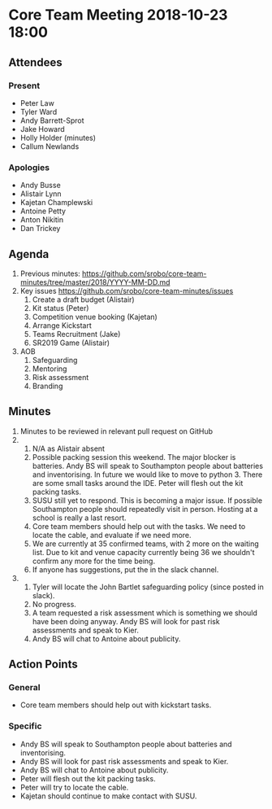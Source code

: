 # Core Team Meeting 2018-10-23 18:00

## Attendees
### Present
- Peter Law
- Tyler Ward
- Andy Barrett-Sprot
- Jake Howard
- Holly Holder (minutes)
- Callum Newlands
### Apologies
- Andy Busse
- Alistair Lynn
- Kajetan Champlewski
- Antoine Petty
- Anton Nikitin
- Dan Trickey

## Agenda

1. Previous minutes: https://github.com/srobo/core-team-minutes/tree/master/2018/YYYY-MM-DD.md
2. Key issues https://github.com/srobo/core-team-minutes/issues 
	1. Create a draft budget (Alistair) 
	2. Kit status (Peter) 
	3. Competition venue booking (Kajetan) 
	4. Arrange Kickstart 
	5. Teams Recruitment (Jake) 
	6. SR2019 Game (Alistair) 
3. AOB
	1. Safeguarding
	2. Mentoring
	3. Risk assessment
	4. Branding

## Minutes

1. Minutes to be reviewed in relevant pull request on GitHub
2.
	1. N/A as Alistair absent
	2. Possible packing session this weekend. The major blocker is batteries. Andy BS will speak to Southampton people about batteries and inventorising. In future we would like to move to python 3. There are some small tasks around the IDE. Peter will flesh out the kit packing tasks.
	3. SUSU still yet to respond. This is becoming a major issue. If possible Southampton people should repeatedly visit in person. Hosting at a school is really a last resort.
	4. Core team members should help out with the tasks. We need to locate the cable, and evaluate if we need more.
	5. We are currently at 35 confirmed teams, with 2 more on the waiting list. Due to kit and venue capacity currently being 36 we shouldn't confirm any more for the time being.
	6. If anyone has suggestions, put the in the slack channel.
3.
	1. Tyler will locate the John Bartlet safeguarding policy (since posted in slack).
	2. No progress.
	3. A team requested a risk assessment which is something we should have been doing anyway. Andy BS will look for past risk assessments and speak to Kier.
	4. Andy BS will chat to Antoine about publicity.


## Action Points
### General
- Core team members should help out with kickstart tasks.
### Specific
- Andy BS will speak to Southampton people about batteries and inventorising.
- Andy BS will look for past risk assessments and speak to Kier.
- Andy BS will chat to Antoine about publicity.
- Peter will flesh out the kit packing tasks.
- Peter will try to locate the cable.
- Kajetan should continue to make contact with SUSU.


